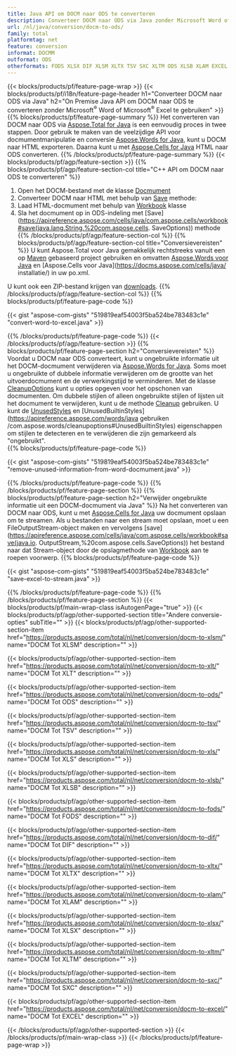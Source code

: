 ```yaml
---
title: Java API om DOCM naar ODS te converteren
description: Converteer DOCM naar ODS via Java zonder Microsoft Word of Microsoft Excel te gebruiken
url: /nl/java/conversion/docm-to-ods/
family: total
platformtag: net
feature: conversion
informat: DOCMM
outformat: ODS
otherformats: FODS XLSX DIF XLSM XLTX TSV SXC XLTM ODS XLSB XLAM EXCEL XLT XLS
---
```

{{< blocks/products/pf/feature-page-wrap >}}
{{< blocks/products/pf/i18n/feature-page-header h1="Converteer DOCM naar ODS via Java" h2="On Premise Java API om DOCM naar ODS te converteren zonder Microsoft<sup>&reg;</sup> Word of Microsoft<sup>&reg;</sup> Excel te gebruiken" >}}
{{% blocks/products/pf/feature-page-summary %}}
Het converteren van DOCM naar ODS via [Aspose.Total for Java](https://products.aspose.com/total/java/) is een eenvoudig proces in twee stappen. Door gebruik te maken van de veelzijdige API voor docmumentmanipulatie en conversie [Aspose.Words for Java](https://products.aspose.com/words/java/), kunt u DOCM naar HTML exporteren. Daarna kunt u met [Aspose.Cells for Java](https://products.aspose.com/cells/java/) HTML naar ODS converteren.
{{% /blocks/products/pf/feature-page-summary  %}}
{{< blocks/products/pf/agp/feature-section >}}
{{% blocks/products/pf/agp/feature-section-col title="C++ API om DOCM naar ODS te converteren" %}}
1. Open het DOCM-bestand met de klasse [Docmument](https://apireference.aspose.com/words/java/com.aspose.words/Docmument)
2. Converteer DOCM naar HTML met behulp van [Save](https://apireference.aspose.com/words/java/com.aspose.words/Docmument#save(java.lang.String,com.aspose.words.SaveOptions) ) methode:
3. Laad HTML-docmument met behulp van [Workbook](https://apireference.aspose.com/cells/java/com.aspose.cells/Workbook) klasse
4. Sla het docmument op in ODS-indeling met [Save](https://apireference.aspose.com/cells/java/com.aspose.cells/workbook#save(java.lang.String,%20com.aspose.cells. SaveOptions)) methode
{{% /blocks/products/pf/agp/feature-section-col %}}
{{% blocks/products/pf/agp/feature-section-col title="Conversievereisten" %}}
U kunt Aspose.Total voor Java gemakkelijk rechtstreeks vanuit een op [Maven](https://repository.aspose.com/webapp/#/artifacts/browse/tree/General/repo/com/aspose/aspose-total) gebaseerd project gebruiken en omvatten [Aspose.Words voor Java](https://docms.aspose.com/words/java/installation/) en [Aspose.Cells voor Java](https://docms.aspose.com/cells/java/ installatie/) in uw po.xml.

U kunt ook een ZIP-bestand krijgen van [downloads](https://downloads.aspose.com/total/java).
{{% /blocks/products/pf/agp/feature-section-col %}}
{{% blocks/products/pf/feature-page-code %}}

{{< gist "aspose-com-gists" "519819eaf54003f5ba524be783483c1e" "convert-word-to-excel.java" >}}

{{% /blocks/products/pf/feature-page-code %}}
{{< /blocks/products/pf/agp/feature-section >}}
{{% blocks/products/pf/feature-page-section  h2="Conversievereisten" %}}
Voordat u DOCM naar ODS converteert, kunt u ongebruikte informatie uit het DOCM-docmument verwijderen via [Aspose.Words for Java](https://products.aspose.com/words/java/). Soms moet u ongebruikte of dubbele informatie verwijderen om de grootte van het uitvoerdocmument en de verwerkingstijd te verminderen. Met de klasse [CleanupOptions](https://apireference.aspose.com/words/java/com.aspose.words/CleanupOptions) kunt u opties opgeven voor het opschonen van docmumenten. Om dubbele stijlen of alleen ongebruikte stijlen of lijsten uit het docmument te verwijderen, kunt u de methode [Cleanup](https://apireference.aspose.com/words/java/com.aspose.words/Docmument#cleanup()) gebruiken. U kunt de [UnusedStyles](https://apireference.aspose.com/words/java/com.aspose.words/cleanupoptions#UnusedStyles) en [UnusedBuiltinStyles](https://apireference.aspose.com/words/java gebruiken /com.aspose.words/cleanupoptions#UnusedBuiltinStyles) eigenschappen om stijlen te detecteren en te verwijderen die zijn gemarkeerd als "ongebruikt".  
{{% blocks/products/pf/feature-page-code %}}

{{< gist "aspose-com-gists" "519819eaf54003f5ba524be783483c1e" "remove-unused-information-from-word-docmument.java" >}}
{{% /blocks/products/pf/feature-page-code  %}}
{{% /blocks/products/pf/feature-page-section %}}
{{% blocks/products/pf/feature-page-section  h2="Verwijder ongebruikte informatie uit een DOCM-docmument via Java" %}}
Na het converteren van DOCM naar ODS, kunt u met [Aspose.Cells for Java](https://products.aspose.com/cells/java/) uw docmument opslaan om te streamen. Als u bestanden naar een stream moet opslaan, moet u een FileOutputStream-object maken en vervolgens [save](https://apireference.aspose.com/cells/java/com.aspose.cells/workbook#save(java.io. OutputStream,%20com.aspose.cells.SaveOptions)) het bestand naar dat Stream-object door de opslagmethode van [Workbook](https://apireference.aspose.com/cells/java/com.aspose.cells/Workbook) aan te roepen voorwerp. 
{{% blocks/products/pf/feature-page-code %}}

{{< gist "aspose-com-gists" "519819eaf54003f5ba524be783483c1e" "save-excel-to-stream.java" >}}
{{% /blocks/products/pf/feature-page-code  %}}
{{% /blocks/products/pf/feature-page-section %}}
{{< blocks/products/pf/main-wrap-class isAutogenPage="true" >}}
{{< blocks/products/pf/agp/other-supported-section title="Andere conversie-opties" subTitle="" >}}
{{< blocks/products/pf/agp/other-supported-section-item href="https://products.aspose.com/total/nl/net/conversion/docm-to-xlsm/" name="DOCM Tot XLSM" description="" >}}

{{< blocks/products/pf/agp/other-supported-section-item href="https://products.aspose.com/total/nl/net/conversion/docm-to-xlt/" name="DOCM Tot XLT" description="" >}}

{{< blocks/products/pf/agp/other-supported-section-item href="https://products.aspose.com/total/nl/net/conversion/docm-to-ods/" name="DOCM Tot ODS" description="" >}}

{{< blocks/products/pf/agp/other-supported-section-item href="https://products.aspose.com/total/nl/net/conversion/docm-to-tsv/" name="DOCM Tot TSV" description="" >}}

{{< blocks/products/pf/agp/other-supported-section-item href="https://products.aspose.com/total/nl/net/conversion/docm-to-xls/" name="DOCM Tot XLS" description="" >}}

{{< blocks/products/pf/agp/other-supported-section-item href="https://products.aspose.com/total/nl/net/conversion/docm-to-xlsb/" name="DOCM Tot XLSB" description="" >}}

{{< blocks/products/pf/agp/other-supported-section-item href="https://products.aspose.com/total/nl/net/conversion/docm-to-fods/" name="DOCM Tot FODS" description="" >}}

{{< blocks/products/pf/agp/other-supported-section-item href="https://products.aspose.com/total/nl/net/conversion/docm-to-dif/" name="DOCM Tot DIF" description="" >}}

{{< blocks/products/pf/agp/other-supported-section-item href="https://products.aspose.com/total/nl/net/conversion/docm-to-xltx/" name="DOCM Tot XLTX" description="" >}}

{{< blocks/products/pf/agp/other-supported-section-item href="https://products.aspose.com/total/nl/net/conversion/docm-to-xlam/" name="DOCM Tot XLAM" description="" >}}

{{< blocks/products/pf/agp/other-supported-section-item href="https://products.aspose.com/total/nl/net/conversion/docm-to-xlsx/" name="DOCM Tot XLSX" description="" >}}

{{< blocks/products/pf/agp/other-supported-section-item href="https://products.aspose.com/total/nl/net/conversion/docm-to-xltm/" name="DOCM Tot XLTM" description="" >}}

{{< blocks/products/pf/agp/other-supported-section-item href="https://products.aspose.com/total/nl/net/conversion/docm-to-sxc/" name="DOCM Tot SXC" description="" >}}

{{< blocks/products/pf/agp/other-supported-section-item href="https://products.aspose.com/total/nl/net/conversion/docm-to-excel/" name="DOCM Tot EXCEL" description="" >}}


{{< /blocks/products/pf/agp/other-supported-section >}}
{{< /blocks/products/pf/main-wrap-class >}}
{{< /blocks/products/pf/feature-page-wrap >}}